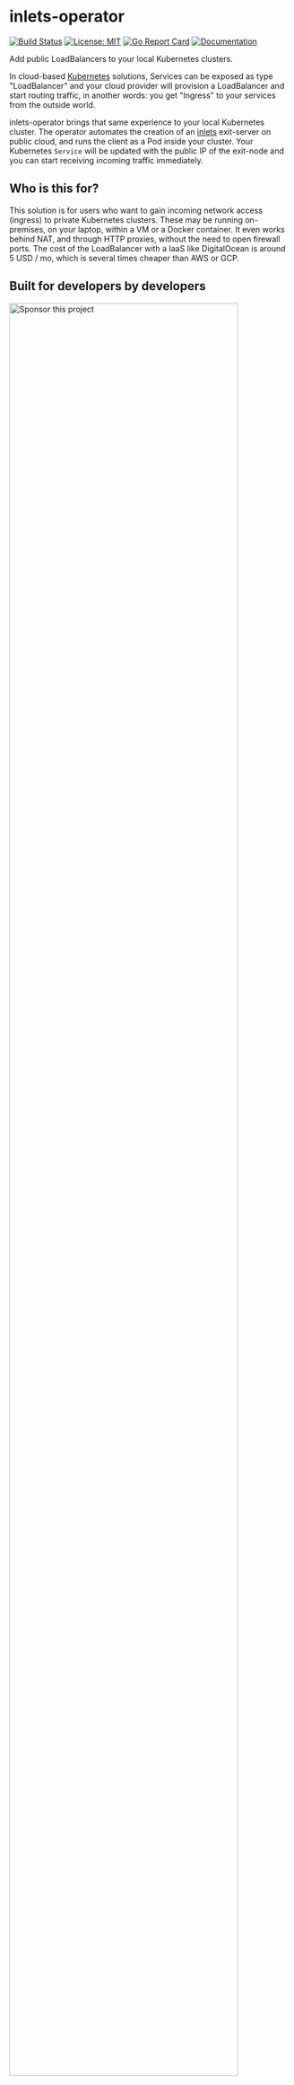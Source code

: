 # inlets-operator

[![Build Status](https://travis-ci.com/inlets/inlets-operator.svg?branch=master)](https://travis-ci.com/inlets/inlets-operator) [![License: MIT](https://img.shields.io/badge/License-MIT-yellow.svg)](https://opensource.org/licenses/MIT) [![Go Report Card](https://goreportcard.com/badge/github.com/inlets/inlets-operator)](https://goreportcard.com/report/github.com/inlets/inlets-operator) [![Documentation](https://godoc.org/github.com/inlets/inlets-operator?status.svg)](http://godoc.org/github.com/inlets/inlets-operator)

Add public LoadBalancers to your local Kubernetes clusters.

In cloud-based [Kubernetes](https://kubernetes.io/) solutions, Services can be exposed as type "LoadBalancer" and your cloud provider will provision a LoadBalancer and start routing traffic, in another words: you get "Ingress" to your services from the outside world.

inlets-operator brings that same experience to your local Kubernetes cluster. The operator automates the creation of an [inlets](https://inlets.dev) exit-server on public cloud, and runs the client as a Pod inside your cluster. Your Kubernetes `Service` will be updated with the public IP of the exit-node and you can start receiving incoming traffic immediately.

## Who is this for?

This solution is for users who want to gain incoming network access (ingress) to private Kubernetes clusters. These may be running on-premises, on your laptop, within a VM or a Docker container. It even works behind NAT, and through HTTP proxies, without the need to open firewall ports. The cost of the LoadBalancer with a IaaS like DigitalOcean is around 5 USD / mo, which is several times cheaper than AWS or GCP.

## Built for developers by developers

<a href="https://github.com/sponsors/inlets/">
<img alt="Sponsor this project" src="https://github.com/alexellis/alexellis/blob/master/sponsor-today.png" width="90%">
</a>

## Video demo

Watch a video walk-through where we deploy an IngressController (ingress-nginx) to KinD, and then obtain LetsEncrypt certificates using cert-manager.

![Video demo](https://img.youtube.com/vi/4wFSdNW-p4Q/hqdefault.jpg)

[Try the step-by-step tutorial](https://docs.inlets.dev/#/get-started/quickstart-ingresscontroller-cert-manager?id=quick-start-expose-your-ingresscontroller-and-get-tls-from-letsencrypt-and-cert-manager)

## inlets tunnel capabilities

The operator detects Services of type LoadBalancer, and then creates a `Tunnel` Custom Resource. Its next step is to provision a small VM with a public IP on the public cloud, where it will run the inlets tunnel server. Then an inlets client is deployed as a Pod within your local cluster, which connects to the server and acts like a gateway to your chosen local service.

Pick inlets PRO or OSS.

### [inlets PRO](https://github.com/inlets/inlets-pro)

* Automatic end-to-end encryption of the control-plane using PKI and TLS
* Tunnel any TCP traffic at L4 i.e. Mongo, Postgres, MariaDB, Redis, NATS, SSH and TLS itself.
* Tunnel an IngressController including TLS termination and LetsEncrypt certs from cert-manager
* Punch out multiple ports such as 80 and 443 over the same tunnel
* Commercially licensed and supported. For cloud native operators and developers.

Heavily discounted [pricing available](https://inlets.dev/) for personal use.

### [inlets OSS](https://github.com/inlets/inlets)

* No encryption enabled for the control-plane.
* Tunnel L7 HTTP traffic.
* Punch out only one port per tunnel, port name must be: `http`
* Free, OSS, built for community developers.

If you transfer any secrets, login info, business data, or confidential information then you should use inlets PRO for its built-in encryption using TLS and PKI.

### inlets projects

inlets is a Cloud Native Tunnel and is [listed on the Cloud Native Landscape](https://landscape.cncf.io/category=service-proxy&format=card-mode&grouping=category&sort=stars) under *Service Proxies*.

* [inlets PRO](https://inlets.dev) - Cloud Native Tunnel - TCP, HTTP & websockets with automated TLS encryption
* [inlets](https://github.com/inlets/inlets) - Cloud Native Tunnel for HTTP only - configure TLS separately
* [inlets-operator](https://github.com/inlets/inlets-operator) - Public IPs for your private Kubernetes Services and CRD
* [inletsctl](https://github.com/inlets/inletsctl) - The fastest way to create self-hosted exit-servers

## Status and backlog

Operator cloud host provisioning:

- [x] Provision VMs/exit-nodes on public cloud: [Equinix-Metal](https://equinix-metal.com), DigitalOcean, Scaleway, GCP, AWS EC2, Linode and Azure

With [`inlets-pro`](https://github.com/inlets/inlets-pro) configured, you get the following additional benefits:

- [x] Automatic configuration of TLS and encryption using secured websocket `wss://` for control-port
- [x] Tunnel pure TCP traffic
- [x] Separate data-plane (ports given by Kubernetes) and control-plane (port `8132`)

Other features:

- [x] Automatically update Service type LoadBalancer with a public IP
- [x] Tunnel L7 `http` traffic
- [x] In-cluster Role, Dockerfile and YAML files
- [x] Raspberry Pi / armhf build and YAML file
- [x] ARM64 (Graviton/Odroid/Equinix-Metal) Dockerfile/build and K8s YAML files
- [x] Control which services get a LoadBalancer using annotations
- [x] Garbage collect hosts when Service or CRD is deleted
- [x] CI with Travis and automated release artifacts
- [x] One-line installer [arkade](https://get-arkade.dev/) - `arkade install inlets-operator --help`

## inlets-operator reference documentation for different cloud providers

Check out the reference documentation for inlets-operator to get exit-nodes provisioned on different cloud providers [here](https://docs.inlets.dev/#/tools/inlets-operator?id=inlets-operator-reference-documentation).

## Get an IP address for your IngressController and LetsEncrypt certificates

Unlike other solutions, this:

* Integrates directly into Kubernetes
* Gives you a TCP LoadBalancer, and updates its IP in `kubectl get svc`
* Allows you to use any custom DNS you want
* Works with LetsEncrypt

Example tutorials:

* [Setup Ingress, LetsEncrypt and a generic Node.js microservice](https://docs.inlets.dev/#/get-started/quickstart-ingresscontroller-cert-manager?id=expose-your-ingresscontroller-and-get-tls-from-letsencrypt)
* [Setup Ingress, LetsEncrypt and OpenFaaS](https://inlets.dev/blog/2020/10/15/openfaas-public-endpoints.html)
* [Setup Ingress, LetsEncrypt and a Docker Registry](https://blog.alexellis.io/get-a-tls-enabled-docker-registry-in-5-minutes/)

## Expose a service with a LoadBalancer

The LoadBalancer type is usually provided by a cloud controller, but when that is not available, then you can use the inlets-operator to get a public IP and ingress.

> The free OSS version of inlets provides a HTTP tunnel, inlets PRO can provide TCP and full functionality to an IngressController.

First create a deployment for Nginx.

For Kubernetes 1.17 and lower:

```bash
kubectl run nginx-1 --image=nginx --port=80 --restart=Always
```

For 1.18 and higher:

```bash
kubectl apply -f https://raw.githubusercontent.com/inlets/inlets-operator/master/contrib/nginx-sample-deployment.yaml
```

Now create a service of type LoadBalancer via `kubectl expose`:

```bash
kubectl expose deployment nginx-1 --port=80 --type=LoadBalancer
kubectl get svc

kubectl get tunnel/nginx-1-tunnel -o yaml

kubectl logs deploy/nginx-1-tunnel-client
```

Check the IP of the LoadBalancer and then access it via the Internet.

## Notes on OSS inlets

inlets PRO can tunnel multiple ports, but inlets OSS is set to take the first port named "http" for your service. With the OSS version of inlets (see example with OpenFaaS), make sure you give the `port` a `name` of `http`, otherwise a default of `80` will be used incorrectly.

```yaml
apiVersion: v1
kind: Service
metadata:
  name: gateway
  namespace: openfaas
  labels:
    app: gateway
spec:
  ports:
    - name: http
      port: 8080
      protocol: TCP
      targetPort: 8080
      nodePort: 31112
  selector:
    app: gateway
  type: LoadBalancer
```

## Annotations, ignoring services and running with other LoadBalancers controllers

By default the operator will create a tunnel for every LoadBalancer service.

There are three ways to override the behaviour:

### 1) Create LoadBalancers for every service, unless annotated

To ignore a service such as `traefik` type in: `kubectl annotate svc/traefik -n kube-system dev.inlets.manage=false`

### 2) Create LoadBalancers for only annotated services

You can also set the operator to ignore the services by default and only manage them when the annotation is true with the flag `-annotated-only`
To create a service such as `traefik` type in: `kubectl annotate svc/traefik -n kube-system dev.inlets.manage=true`

### 3) Create a Tunnel resource for ClusterIP services

Running multiple LoadBalancers controllers together, e.g. inlets-operator and MetalLB, can have some issue as both will compete against each other when processing the service.

Although the inlets-operator has the flag `-annotated-only` to filter the services, not all other LoadBalancer controller have a similar feature.

In this case, the inlets-operator is still able to expose services by using a ClusterIP service with a Tunnel resource instead of a LoadBalancer service.

Example:

```yaml
---
apiVersion: v1
kind: Service
metadata:
  name: nginx
spec:
  type: ClusterIP
  ports:
  - name: http
    port: 80
    targetPort: 80
  selector:
    app: nginx
---
apiVersion: inlets.inlets.dev/v1alpha1
kind: Tunnel
metadata:
  name: nginx
spec:
  serviceName: nginx
  auth_token: <token>
```

The public IP address of the tunnel is available in the service resource:

```bash
$ kubectl get services,tunnel
NAME            TYPE        CLUSTER-IP        EXTERNAL-IP       PORT(S)   AGE
service/nginx   ClusterIP   192.168.226.216   104.248.163.242   80/TCP    78s

NAME                             SERVICE   TUNNEL         HOSTSTATUS   HOSTIP            HOSTID
tunnel.inlets.inlets.dev/nginx   nginx     nginx-client   active       104.248.163.242   214795742
```

or use a jsonpath to get the value:

```bash
kubectl get service nginx --output jsonpath='{.status.loadBalancer.ingress[0].ip}'
```

## Monitor/view logs

The operator deployment is in the `kube-system` namespace.

```sh
kubectl logs deploy/inlets-operator -n kube-system -f
```

## Running on a Raspberry Pi

Use the same commands as described in the section above.

> There used to be separate deployment files in `artifacts` folder called `operator-amd64.yaml` and `operator-armhf.yaml`.
> Since version `0.2.7` Docker images get built for multiple architectures with the same tag which means that there is now just one deployment file called `operator.yaml` that can be used on all supported architecures.

# Provider Pricing

The host [provisioning code](https://github.com/inlets/inletsctl/tree/master/pkg/provision) used by the inlets-operator is shared with [inletsctl](https://github.com/inlets/inletsctl), both tools use the configuration in the grid below.

These costs need to be treated as an estimate and will depend on your bandwidth usage and how many hosts you decide to create. You can at all times check your cloud provider's dashboard, API, or CLI to view your exit-nodes. The hosts provided have been chosen because they are the absolute lowest-cost option that the maintainers could find.

| Provider                                                           | Price per month | Price per hour |     OS image | CPU | Memory | Boot time |
| ------------------------------------------------------------------ | --------------: | -------------: | -----------: | --: | -----: | --------: |
| [Google Compute Engine](https://cloud.google.com/compute)                                          |         *  ~\$4.28 |       ~\$0.006 | Debian GNU Linux 9 (stretch) | 1 | 614MB | ~3-15s |
| [Equinix-Metal](https://equinix-metal.com)           |           ~\$51 |         \$0.07 | Ubuntu 16.04 |   4 |    8GB | ~45-60s  |
| [Digital Ocean](https://www.digitalocean.com/pricing/#Compute)     |             \$5 |      ~\$0.0068 | Ubuntu 16.04 |   1 |  1GB | ~20-30s  |
| [Scaleway](https://www.scaleway.com/en/pricing/#virtual-instances) |           2.99€ |         0.006€ | Ubuntu 18.04 |   2 |    2GB | 3-5m      |

* The first f1-micro instance in a GCP Project (the default instance type for inlets-operator) is free for 720hrs(30 days) a month 

## Contributing

Contributions are welcome, see the [CONTRIBUTING.md](CONTRIBUTING.md) guide.

## Similar projects / products and alternatives

- [inlets pro](https://github.com/inlets/inlets-pro) - L4 TCP tunnel, which can tunnel any TCP traffic with automatic, built-in encryption. Kubernetes-ready with Docker images and YAML manifests. 
- [inlets](https://inlets.dev) - inlets provides an L7 HTTP tunnel for applications through the use of an exit node, it is used by the inlets operator. Encryption can be configured separately.
- [metallb](https://github.com/danderson/metallb) - open source LoadBalancer for private Kubernetes clusters, no tunnelling.
- [Cloudflare Argo](https://www.cloudflare.com/en-gb/products/argo-tunnel/) - paid SaaS product from Cloudflare for Cloudflare customers and domains - K8s integration available through Ingress
- [ngrok](https://ngrok.com) - a popular tunnelling tool, restarts every 7 hours, limits connections per minute, paid SaaS product with no K8s integration available

## Author / vendor

inlets and the inlets-operator are brought to you by [OpenFaaS Ltd](https://www.openfaas.com) and [Alex Ellis](https://www.alexellis.io/).
